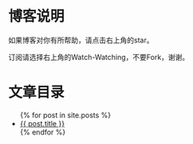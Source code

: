 # 博客说明

如果博客对你有所帮助，请点击右上角的star。

订阅请选择右上角的Watch-Watching，不要Fork，谢谢。


# 文章目录
<ul>
  {% for post in site.posts %}
    <li>
      <a href="blog/{{ post.url }}">{{ post.title }}</a>
    </li>
  {% endfor %}
</ul>
